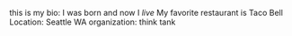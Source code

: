 
this is my bio:
I was born and now I *live*
My favorite restaurant is Taco Bell
Location: Seattle WA
organization: think tank

